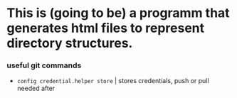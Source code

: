 ﻿# This is (going to be) a programm that generates html files to represent directory structures.

### useful git commands
- `config credential.helper store` | stores credentials, push or pull needed after